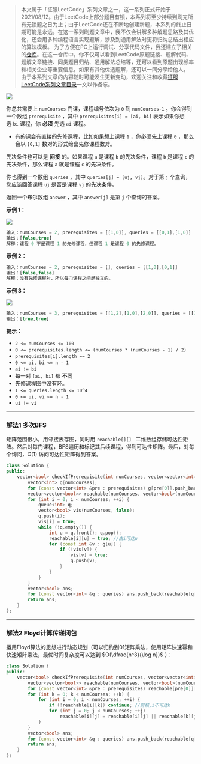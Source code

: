 > 本文属于「征服LeetCode」系列文章之一，这一系列正式开始于2021/08/12。由于LeetCode上部分题目有锁，本系列将至少持续到刷完所有无锁题之日为止；由于LeetCode还在不断地创建新题，本系列的终止日期可能是永远。在这一系列刷题文章中，我不仅会讲解多种解题思路及其优化，还会用多种编程语言实现题解，涉及到通用解法时更将归纳总结出相应的算法模板。
> <b></b>
> 为了方便在PC上运行调试、分享代码文件，我还建立了相关的[仓库](https://github.com/memcpy0/LeetCode-Conquest)。在这一仓库中，你不仅可以看到LeetCode原题链接、题解代码、题解文章链接、同类题目归纳、通用解法总结等，还可以看到原题出现频率和相关企业等重要信息。如果有其他优选题解，还可以一同分享给他人。
> <b></b>
> 由于本系列文章的内容随时可能发生更新变动，欢迎关注和收藏[征服LeetCode系列文章目录](https://memcpy0.blog.csdn.net/article/details/119656559)一文以作备忘。

![](https://image-1307616428.cos.ap-beijing.myqcloud.com/Obsidian/202309111904800.png)


你总共需要上 `numCourses` 门课，课程编号依次为 `0` 到 `numCourses-1` 。你会得到一个数组 `prerequisite` ，其中 `prerequisites[i] = [ai, bi]` 表示如果你想选 `bi` 课程，你 **必须** 先选 `ai` 课程。

- 有的课会有直接的先修课程，比如如果想上课程 `1` ，你必须先上课程 `0` ，那么会以 `[0,1]` 数对的形式给出先修课程数对。

先决条件也可以是 **间接** 的。如果课程 `a` 是课程 `b` 的先决条件，课程 `b` 是课程 `c` 的先决条件，那么课程 `a` 就是课程 `c` 的先决条件。

你也得到一个数组 `queries` ，其中 `queries[j] = [uj, vj]`。对于第 `j` 个查询，您应该回答课程 `uj` 是否是课程 `vj` 的先决条件。

返回一个布尔数组 `answer` ，其中 `answer[j]` 是第 `j` 个查询的答案。

**示例 1：**

![](https://assets.leetcode.com/uploads/2021/05/01/courses4-1-graph.jpg)
```js
输入：numCourses = 2, prerequisites = [[1,0]], queries = [[0,1],[1,0]]
输出：[false,true]
解释：课程 0 不是课程 1 的先修课程，但课程 1 是课程 0 的先修课程。
```
**示例 2：**
```js
输入：numCourses = 2, prerequisites = [], queries = [[1,0],[0,1]]
输出：[false,false]
解释：没有先修课程对，所以每门课程之间是独立的。
```
**示例 3：**

![](https://assets.leetcode.com/uploads/2021/05/01/courses4-3-graph.jpg)

```js
输入：numCourses = 3, prerequisites = [[1,2],[1,0],[2,0]], queries = [[1,0],[1,2]]
输出：[true,true]
```
**提示：**
- `2 <= numCourses <= 100`
- `0 <= prerequisites.length <= (numCourses * (numCourses - 1) / 2)`
- `prerequisites[i].length == 2`
- `0 <= ai, bi <= n - 1`
- `ai != bi`
- 每一对 `[ai, bi]` 都 **不同**
- 先修课程图中没有环。
- `1 <= queries.length <= 10^4`
- `0 <= ui, vi <= n - 1`
- `ui != vi`

---
### 解法1 多次BFS
矩阵范围很小，用邻接表存图，同时用 `reachable[][] ` 二维数组存储可达性矩阵。然后对每门课程，BFS遍历和标记其后续课程，得到可达性矩阵。最后，对每个询问，$O(1)$ 访问可达性矩阵得到答案。
```cpp
class Solution {
public:
    vector<bool> checkIfPrerequisite(int numCourses, vector<vector<int>>& prerequisites, vector<vector<int>>& queries) {
        vector<int> g[numCourses];
        for (const vector<int> &pre : prerequisites) g[pre[0]].push_back(pre[1]);
        vector<vector<bool>> reachable(numCourses, vector<bool>(numCourses, false));
        for (int i = 0; i < numCourses; ++i) {
            queue<int> q;
            vector<bool> vis(numCourses, false);
            q.push(i);
            vis[i] = true;
            while (!q.empty()) {
                int u = q.front(); q.pop();
                reachable[i][u] = true; //由i可达u
                for (const int &v : g[u]) {
                    if (!vis[v]) {
                        vis[v] = true;
                        q.push(v);
                    }
                }
            }
        }
        vector<bool> ans;
        for (const vector<int> &q : queries) ans.push_back(reachable[q[0]][q[1]]);
        return ans;
    }
};
```
---
### 解法2 Floyd计算传递闭包
运用Floyd算法的思想进行动态规划（可以归约到01矩阵乘法，使用矩阵快速幂和快速矩阵乘法，最优时间复杂度可以达到 $O(\dfrac{n^3}{\log n})$ ）：
```cpp
class Solution {
public:
    vector<bool> checkIfPrerequisite(int numCourses, vector<vector<int>>& prerequisites, vector<vector<int>>& queries) {
        vector<vector<bool>> reachable(numCourses, vector<bool>(numCourses, false));
        for (const vector<int> &pre : prerequisites) reachable[pre[0]][pre[1]] = true; //直接用邻接矩阵存储图
        for (int k = 0; k < numCourses; ++k) {
            for (int i = 0; i < numCourses; ++i) {
                if (!reachable[i][k]) continue; //剪枝,i不可达k
                for (int j = 0; j < numCourses; ++j)
                    reachable[i][j] = reachable[i][j] || reachable[k][j]; //i可达j或者i通过k可达j
            }
        }
        vector<bool> ans;
        for (const vector<int> &q : queries) ans.push_back(reachable[q[0]][q[1]]);
        return ans;
    }
};
```